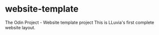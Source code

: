 # website-template
The Odin Project - Website template project
This is LLuvia's first complete website layout.
